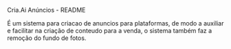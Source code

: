 Cria.Ai Anúncios - README

É um sistema para criacao de anuncios para plataformas, de modo a auxiliar e facilitar na criação de conteudo para a venda, o sistema também faz a remoção do fundo de fotos.
